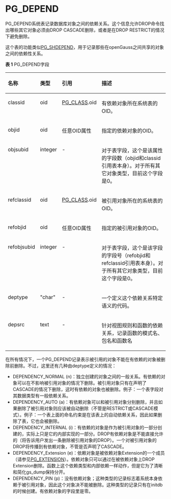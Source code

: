 # PG\_DEPEND

PG\_DEPEND系统表记录数据库对象之间的依赖关系。这个信息允许DROP命令找出哪些其它对象必须由DROP CASCADE删除，或者是在DROP RESTRICT的情况下避免删除。

这个表的功能类似[PG\_SHDEPEND](PG_SHDEPEND.md)，用于记录那些在openGauss之间共享的对象之间的依赖性关系。

**表 1**  PG\_DEPEND字段

<a name="zh-cn_topic_0283136814_zh-cn_topic_0237122284_zh-cn_topic_0059779334_t5f56d256e6154febaa3fb2858bfd40e8"></a>
<table><thead align="left"><tr id="zh-cn_topic_0283136814_zh-cn_topic_0237122284_zh-cn_topic_0059779334_r1dd1c6cf321b483196718dc0ac33ded6"><th class="cellrowborder" valign="top" width="16.16%" id="mcps1.2.5.1.1"><p id="zh-cn_topic_0283136814_zh-cn_topic_0237122284_zh-cn_topic_0059779334_a199dba226dfc4f65b8b47916d478a1fe"><a name="zh-cn_topic_0283136814_zh-cn_topic_0237122284_zh-cn_topic_0059779334_a199dba226dfc4f65b8b47916d478a1fe"></a><a name="zh-cn_topic_0283136814_zh-cn_topic_0237122284_zh-cn_topic_0059779334_a199dba226dfc4f65b8b47916d478a1fe"></a>名称</p>
</th>
<th class="cellrowborder" valign="top" width="11.28%" id="mcps1.2.5.1.2"><p id="zh-cn_topic_0283136814_zh-cn_topic_0237122284_zh-cn_topic_0059779334_a35022be96c074151974b03e5e32cd4e5"><a name="zh-cn_topic_0283136814_zh-cn_topic_0237122284_zh-cn_topic_0059779334_a35022be96c074151974b03e5e32cd4e5"></a><a name="zh-cn_topic_0283136814_zh-cn_topic_0237122284_zh-cn_topic_0059779334_a35022be96c074151974b03e5e32cd4e5"></a>类型</p>
</th>
<th class="cellrowborder" valign="top" width="21.62%" id="mcps1.2.5.1.3"><p id="zh-cn_topic_0283136814_zh-cn_topic_0237122284_zh-cn_topic_0059779334_abe206acdae7d41eaba1447059545fe9b"><a name="zh-cn_topic_0283136814_zh-cn_topic_0237122284_zh-cn_topic_0059779334_abe206acdae7d41eaba1447059545fe9b"></a><a name="zh-cn_topic_0283136814_zh-cn_topic_0237122284_zh-cn_topic_0059779334_abe206acdae7d41eaba1447059545fe9b"></a>引用</p>
</th>
<th class="cellrowborder" valign="top" width="50.94%" id="mcps1.2.5.1.4"><p id="zh-cn_topic_0283136814_zh-cn_topic_0237122284_zh-cn_topic_0059779334_ab3af16dedd1d4ac4b67d9a879a9f508f"><a name="zh-cn_topic_0283136814_zh-cn_topic_0237122284_zh-cn_topic_0059779334_ab3af16dedd1d4ac4b67d9a879a9f508f"></a><a name="zh-cn_topic_0283136814_zh-cn_topic_0237122284_zh-cn_topic_0059779334_ab3af16dedd1d4ac4b67d9a879a9f508f"></a>描述</p>
</th>
</tr>
</thead>
<tbody><tr id="zh-cn_topic_0283136814_zh-cn_topic_0237122284_zh-cn_topic_0059779334_rc24388db5bbc4b28824779929f28104d"><td class="cellrowborder" valign="top" width="16.16%" headers="mcps1.2.5.1.1 "><p id="zh-cn_topic_0283136814_zh-cn_topic_0237122284_zh-cn_topic_0059779334_ab616a5799198480fa23742c61f49aa8b"><a name="zh-cn_topic_0283136814_zh-cn_topic_0237122284_zh-cn_topic_0059779334_ab616a5799198480fa23742c61f49aa8b"></a><a name="zh-cn_topic_0283136814_zh-cn_topic_0237122284_zh-cn_topic_0059779334_ab616a5799198480fa23742c61f49aa8b"></a>classid</p>
</td>
<td class="cellrowborder" valign="top" width="11.28%" headers="mcps1.2.5.1.2 "><p id="zh-cn_topic_0283136814_zh-cn_topic_0237122284_zh-cn_topic_0059779334_a421d9e61eae54d72bd19d2ce4859521a"><a name="zh-cn_topic_0283136814_zh-cn_topic_0237122284_zh-cn_topic_0059779334_a421d9e61eae54d72bd19d2ce4859521a"></a><a name="zh-cn_topic_0283136814_zh-cn_topic_0237122284_zh-cn_topic_0059779334_a421d9e61eae54d72bd19d2ce4859521a"></a>oid</p>
</td>
<td class="cellrowborder" valign="top" width="21.62%" headers="mcps1.2.5.1.3 "><p id="zh-cn_topic_0283136814_zh-cn_topic_0237122284_zh-cn_topic_0059779334_a95d261e3b32e445b8d1095d28f3fbd28"><a name="zh-cn_topic_0283136814_zh-cn_topic_0237122284_zh-cn_topic_0059779334_a95d261e3b32e445b8d1095d28f3fbd28"></a><a name="zh-cn_topic_0283136814_zh-cn_topic_0237122284_zh-cn_topic_0059779334_a95d261e3b32e445b8d1095d28f3fbd28"></a><a href="PG_CLASS.md">PG_CLASS</a>.oid</p>
</td>
<td class="cellrowborder" valign="top" width="50.94%" headers="mcps1.2.5.1.4 "><p id="zh-cn_topic_0283136814_zh-cn_topic_0237122284_zh-cn_topic_0059779334_a829a3cd7c1c146e8b08443412f00b210"><a name="zh-cn_topic_0283136814_zh-cn_topic_0237122284_zh-cn_topic_0059779334_a829a3cd7c1c146e8b08443412f00b210"></a><a name="zh-cn_topic_0283136814_zh-cn_topic_0237122284_zh-cn_topic_0059779334_a829a3cd7c1c146e8b08443412f00b210"></a>有依赖对象所在系统表的OID。</p>
</td>
</tr>
<tr id="zh-cn_topic_0283136814_zh-cn_topic_0237122284_zh-cn_topic_0059779334_r6e48ccb4978f4949ad1fbb85e2c32375"><td class="cellrowborder" valign="top" width="16.16%" headers="mcps1.2.5.1.1 "><p id="zh-cn_topic_0283136814_zh-cn_topic_0237122284_zh-cn_topic_0059779334_ac79ce2296c274e479c0b757bdb455bc3"><a name="zh-cn_topic_0283136814_zh-cn_topic_0237122284_zh-cn_topic_0059779334_ac79ce2296c274e479c0b757bdb455bc3"></a><a name="zh-cn_topic_0283136814_zh-cn_topic_0237122284_zh-cn_topic_0059779334_ac79ce2296c274e479c0b757bdb455bc3"></a>objid</p>
</td>
<td class="cellrowborder" valign="top" width="11.28%" headers="mcps1.2.5.1.2 "><p id="zh-cn_topic_0283136814_zh-cn_topic_0237122284_zh-cn_topic_0059779334_ae19211f99b8946c396632d299d15d043"><a name="zh-cn_topic_0283136814_zh-cn_topic_0237122284_zh-cn_topic_0059779334_ae19211f99b8946c396632d299d15d043"></a><a name="zh-cn_topic_0283136814_zh-cn_topic_0237122284_zh-cn_topic_0059779334_ae19211f99b8946c396632d299d15d043"></a>oid</p>
</td>
<td class="cellrowborder" valign="top" width="21.62%" headers="mcps1.2.5.1.3 "><p id="zh-cn_topic_0283136814_zh-cn_topic_0237122284_zh-cn_topic_0059779334_a1aef8d7080924b0cb94eb26d5de7ae7d"><a name="zh-cn_topic_0283136814_zh-cn_topic_0237122284_zh-cn_topic_0059779334_a1aef8d7080924b0cb94eb26d5de7ae7d"></a><a name="zh-cn_topic_0283136814_zh-cn_topic_0237122284_zh-cn_topic_0059779334_a1aef8d7080924b0cb94eb26d5de7ae7d"></a>任意OID属性</p>
</td>
<td class="cellrowborder" valign="top" width="50.94%" headers="mcps1.2.5.1.4 "><p id="zh-cn_topic_0283136814_zh-cn_topic_0237122284_zh-cn_topic_0059779334_a18473542e108474495a79aea1814e00a"><a name="zh-cn_topic_0283136814_zh-cn_topic_0237122284_zh-cn_topic_0059779334_a18473542e108474495a79aea1814e00a"></a><a name="zh-cn_topic_0283136814_zh-cn_topic_0237122284_zh-cn_topic_0059779334_a18473542e108474495a79aea1814e00a"></a>指定的依赖对象的OID。</p>
</td>
</tr>
<tr id="zh-cn_topic_0283136814_zh-cn_topic_0237122284_zh-cn_topic_0059779334_r4b4e94a81cc04eb7becd76a953270bf4"><td class="cellrowborder" valign="top" width="16.16%" headers="mcps1.2.5.1.1 "><p id="zh-cn_topic_0283136814_zh-cn_topic_0237122284_zh-cn_topic_0059779334_ac599b86ccd3d43c3b6f4233edf5253f6"><a name="zh-cn_topic_0283136814_zh-cn_topic_0237122284_zh-cn_topic_0059779334_ac599b86ccd3d43c3b6f4233edf5253f6"></a><a name="zh-cn_topic_0283136814_zh-cn_topic_0237122284_zh-cn_topic_0059779334_ac599b86ccd3d43c3b6f4233edf5253f6"></a>objsubid</p>
</td>
<td class="cellrowborder" valign="top" width="11.28%" headers="mcps1.2.5.1.2 "><p id="zh-cn_topic_0283136814_zh-cn_topic_0237122284_zh-cn_topic_0059779334_ac47e0faa1d3a4d51852a5f6700e64217"><a name="zh-cn_topic_0283136814_zh-cn_topic_0237122284_zh-cn_topic_0059779334_ac47e0faa1d3a4d51852a5f6700e64217"></a><a name="zh-cn_topic_0283136814_zh-cn_topic_0237122284_zh-cn_topic_0059779334_ac47e0faa1d3a4d51852a5f6700e64217"></a>integer</p>
</td>
<td class="cellrowborder" valign="top" width="21.62%" headers="mcps1.2.5.1.3 "><p id="zh-cn_topic_0283136814_zh-cn_topic_0237122284_zh-cn_topic_0059779334_ab8670bc727e742f2acf8a7ceda31c23e"><a name="zh-cn_topic_0283136814_zh-cn_topic_0237122284_zh-cn_topic_0059779334_ab8670bc727e742f2acf8a7ceda31c23e"></a><a name="zh-cn_topic_0283136814_zh-cn_topic_0237122284_zh-cn_topic_0059779334_ab8670bc727e742f2acf8a7ceda31c23e"></a>-</p>
</td>
<td class="cellrowborder" valign="top" width="50.94%" headers="mcps1.2.5.1.4 "><p id="zh-cn_topic_0283136814_zh-cn_topic_0237122284_zh-cn_topic_0059779334_add7b08fc74b64f719215f917824863d4"><a name="zh-cn_topic_0283136814_zh-cn_topic_0237122284_zh-cn_topic_0059779334_add7b08fc74b64f719215f917824863d4"></a><a name="zh-cn_topic_0283136814_zh-cn_topic_0237122284_zh-cn_topic_0059779334_add7b08fc74b64f719215f917824863d4"></a>对于表字段，这个是该属性的字段数（objid和classid引用表本身）。对于所有其它对象类型，目前这个字段是0。</p>
</td>
</tr>
<tr id="zh-cn_topic_0283136814_zh-cn_topic_0237122284_zh-cn_topic_0059779334_r1a5b439fe0ed47bd965338180243dc3e"><td class="cellrowborder" valign="top" width="16.16%" headers="mcps1.2.5.1.1 "><p id="zh-cn_topic_0283136814_zh-cn_topic_0237122284_zh-cn_topic_0059779334_a3e57befb46da419baab7da84fed4f233"><a name="zh-cn_topic_0283136814_zh-cn_topic_0237122284_zh-cn_topic_0059779334_a3e57befb46da419baab7da84fed4f233"></a><a name="zh-cn_topic_0283136814_zh-cn_topic_0237122284_zh-cn_topic_0059779334_a3e57befb46da419baab7da84fed4f233"></a>refclassid</p>
</td>
<td class="cellrowborder" valign="top" width="11.28%" headers="mcps1.2.5.1.2 "><p id="zh-cn_topic_0283136814_zh-cn_topic_0237122284_zh-cn_topic_0059779334_a99347f122d96442b86fb26b4afe34228"><a name="zh-cn_topic_0283136814_zh-cn_topic_0237122284_zh-cn_topic_0059779334_a99347f122d96442b86fb26b4afe34228"></a><a name="zh-cn_topic_0283136814_zh-cn_topic_0237122284_zh-cn_topic_0059779334_a99347f122d96442b86fb26b4afe34228"></a>oid</p>
</td>
<td class="cellrowborder" valign="top" width="21.62%" headers="mcps1.2.5.1.3 "><p id="zh-cn_topic_0283136814_zh-cn_topic_0237122284_zh-cn_topic_0059779334_af930190c2ec047c3b43c9ba27824899f"><a name="zh-cn_topic_0283136814_zh-cn_topic_0237122284_zh-cn_topic_0059779334_af930190c2ec047c3b43c9ba27824899f"></a><a name="zh-cn_topic_0283136814_zh-cn_topic_0237122284_zh-cn_topic_0059779334_af930190c2ec047c3b43c9ba27824899f"></a><a href="PG_CLASS.md">PG_CLASS</a>.oid</p>
</td>
<td class="cellrowborder" valign="top" width="50.94%" headers="mcps1.2.5.1.4 "><p id="zh-cn_topic_0283136814_zh-cn_topic_0237122284_zh-cn_topic_0059779334_a0012639c2e73476a897a5238e0e0b496"><a name="zh-cn_topic_0283136814_zh-cn_topic_0237122284_zh-cn_topic_0059779334_a0012639c2e73476a897a5238e0e0b496"></a><a name="zh-cn_topic_0283136814_zh-cn_topic_0237122284_zh-cn_topic_0059779334_a0012639c2e73476a897a5238e0e0b496"></a>被引用对象所在的系统表的OID。</p>
</td>
</tr>
<tr id="zh-cn_topic_0283136814_zh-cn_topic_0237122284_zh-cn_topic_0059779334_r06d96c7b96ed4729b9457cb0eda8e3ce"><td class="cellrowborder" valign="top" width="16.16%" headers="mcps1.2.5.1.1 "><p id="zh-cn_topic_0283136814_zh-cn_topic_0237122284_zh-cn_topic_0059779334_a450cd68af1dd426caa0715ae35aa17ab"><a name="zh-cn_topic_0283136814_zh-cn_topic_0237122284_zh-cn_topic_0059779334_a450cd68af1dd426caa0715ae35aa17ab"></a><a name="zh-cn_topic_0283136814_zh-cn_topic_0237122284_zh-cn_topic_0059779334_a450cd68af1dd426caa0715ae35aa17ab"></a>refobjid</p>
</td>
<td class="cellrowborder" valign="top" width="11.28%" headers="mcps1.2.5.1.2 "><p id="zh-cn_topic_0283136814_zh-cn_topic_0237122284_zh-cn_topic_0059779334_a525bba52e70348c78c121321410bc26a"><a name="zh-cn_topic_0283136814_zh-cn_topic_0237122284_zh-cn_topic_0059779334_a525bba52e70348c78c121321410bc26a"></a><a name="zh-cn_topic_0283136814_zh-cn_topic_0237122284_zh-cn_topic_0059779334_a525bba52e70348c78c121321410bc26a"></a>oid</p>
</td>
<td class="cellrowborder" valign="top" width="21.62%" headers="mcps1.2.5.1.3 "><p id="zh-cn_topic_0283136814_zh-cn_topic_0237122284_zh-cn_topic_0059779334_af2739e50702f44b5bea867d6dad03b00"><a name="zh-cn_topic_0283136814_zh-cn_topic_0237122284_zh-cn_topic_0059779334_af2739e50702f44b5bea867d6dad03b00"></a><a name="zh-cn_topic_0283136814_zh-cn_topic_0237122284_zh-cn_topic_0059779334_af2739e50702f44b5bea867d6dad03b00"></a>任意OID属性</p>
</td>
<td class="cellrowborder" valign="top" width="50.94%" headers="mcps1.2.5.1.4 "><p id="zh-cn_topic_0283136814_zh-cn_topic_0237122284_zh-cn_topic_0059779334_af49d993b2fbc4c66b4ad94f52e87383f"><a name="zh-cn_topic_0283136814_zh-cn_topic_0237122284_zh-cn_topic_0059779334_af49d993b2fbc4c66b4ad94f52e87383f"></a><a name="zh-cn_topic_0283136814_zh-cn_topic_0237122284_zh-cn_topic_0059779334_af49d993b2fbc4c66b4ad94f52e87383f"></a>指定的被引用对象的OID。</p>
</td>
</tr>
<tr id="zh-cn_topic_0283136814_zh-cn_topic_0237122284_zh-cn_topic_0059779334_rc9c1473d7c6e404ebb91ad70fecab314"><td class="cellrowborder" valign="top" width="16.16%" headers="mcps1.2.5.1.1 "><p id="zh-cn_topic_0283136814_zh-cn_topic_0237122284_zh-cn_topic_0059779334_ac85d310c52724426b44319c138db605f"><a name="zh-cn_topic_0283136814_zh-cn_topic_0237122284_zh-cn_topic_0059779334_ac85d310c52724426b44319c138db605f"></a><a name="zh-cn_topic_0283136814_zh-cn_topic_0237122284_zh-cn_topic_0059779334_ac85d310c52724426b44319c138db605f"></a>refobjsubid</p>
</td>
<td class="cellrowborder" valign="top" width="11.28%" headers="mcps1.2.5.1.2 "><p id="zh-cn_topic_0283136814_zh-cn_topic_0237122284_zh-cn_topic_0059779334_a6b504686dc84422994b1e393a13b7537"><a name="zh-cn_topic_0283136814_zh-cn_topic_0237122284_zh-cn_topic_0059779334_a6b504686dc84422994b1e393a13b7537"></a><a name="zh-cn_topic_0283136814_zh-cn_topic_0237122284_zh-cn_topic_0059779334_a6b504686dc84422994b1e393a13b7537"></a>integer</p>
</td>
<td class="cellrowborder" valign="top" width="21.62%" headers="mcps1.2.5.1.3 "><p id="zh-cn_topic_0283136814_zh-cn_topic_0237122284_zh-cn_topic_0059779334_a57d3bf04320b4c568068c59bedcc60fd"><a name="zh-cn_topic_0283136814_zh-cn_topic_0237122284_zh-cn_topic_0059779334_a57d3bf04320b4c568068c59bedcc60fd"></a><a name="zh-cn_topic_0283136814_zh-cn_topic_0237122284_zh-cn_topic_0059779334_a57d3bf04320b4c568068c59bedcc60fd"></a>-</p>
</td>
<td class="cellrowborder" valign="top" width="50.94%" headers="mcps1.2.5.1.4 "><p id="zh-cn_topic_0283136814_zh-cn_topic_0237122284_zh-cn_topic_0059779334_ac3084e82557540bb966fbd3a9efb570a"><a name="zh-cn_topic_0283136814_zh-cn_topic_0237122284_zh-cn_topic_0059779334_ac3084e82557540bb966fbd3a9efb570a"></a><a name="zh-cn_topic_0283136814_zh-cn_topic_0237122284_zh-cn_topic_0059779334_ac3084e82557540bb966fbd3a9efb570a"></a>对于表字段，这个是该字段的字段号（refobjid和refclassid引用表本身）。对于所有其它对象类型，目前这个字段是0。</p>
</td>
</tr>
<tr id="zh-cn_topic_0283136814_zh-cn_topic_0237122284_zh-cn_topic_0059779334_r08df82cb811f460c802481f5a64c3681"><td class="cellrowborder" valign="top" width="16.16%" headers="mcps1.2.5.1.1 "><p id="zh-cn_topic_0283136814_zh-cn_topic_0237122284_zh-cn_topic_0059779334_aa3bdd58eda27499780f16b3b32b250be"><a name="zh-cn_topic_0283136814_zh-cn_topic_0237122284_zh-cn_topic_0059779334_aa3bdd58eda27499780f16b3b32b250be"></a><a name="zh-cn_topic_0283136814_zh-cn_topic_0237122284_zh-cn_topic_0059779334_aa3bdd58eda27499780f16b3b32b250be"></a>deptype</p>
</td>
<td class="cellrowborder" valign="top" width="11.28%" headers="mcps1.2.5.1.2 "><p id="zh-cn_topic_0283136814_zh-cn_topic_0237122284_zh-cn_topic_0059779334_aeb3e794700454b698b9a7ddb84239898"><a name="zh-cn_topic_0283136814_zh-cn_topic_0237122284_zh-cn_topic_0059779334_aeb3e794700454b698b9a7ddb84239898"></a><a name="zh-cn_topic_0283136814_zh-cn_topic_0237122284_zh-cn_topic_0059779334_aeb3e794700454b698b9a7ddb84239898"></a>"char"</p>
</td>
<td class="cellrowborder" valign="top" width="21.62%" headers="mcps1.2.5.1.3 "><p id="zh-cn_topic_0283136814_zh-cn_topic_0237122284_zh-cn_topic_0059779334_af2a270ef143d418b950d209c7634dabd"><a name="zh-cn_topic_0283136814_zh-cn_topic_0237122284_zh-cn_topic_0059779334_af2a270ef143d418b950d209c7634dabd"></a><a name="zh-cn_topic_0283136814_zh-cn_topic_0237122284_zh-cn_topic_0059779334_af2a270ef143d418b950d209c7634dabd"></a>-</p>
</td>
<td class="cellrowborder" valign="top" width="50.94%" headers="mcps1.2.5.1.4 "><p id="zh-cn_topic_0283136814_zh-cn_topic_0237122284_zh-cn_topic_0059779334_a8e53f3a368f44f1e82046b8898c5526a"><a name="zh-cn_topic_0283136814_zh-cn_topic_0237122284_zh-cn_topic_0059779334_a8e53f3a368f44f1e82046b8898c5526a"></a><a name="zh-cn_topic_0283136814_zh-cn_topic_0237122284_zh-cn_topic_0059779334_a8e53f3a368f44f1e82046b8898c5526a"></a>一个定义这个依赖关系特定语义的代码。</p>
</td>
</tr>
<tr id="zh-cn_topic_0283136814_zh-cn_topic_0237122284_zh-cn_topic_0059779334_r08df82cb811f460c802481f5a64c3682"><td class="cellrowborder" valign="top" width="16.16%" headers="mcps1.2.5.1.1 "><p id="zh-cn_topic_0283136814_zh-cn_topic_0237122284_zh-cn_topic_0059779334_aa3bdd58eda27499780f16b3b32b250bf"><a name="zh-cn_topic_0283136814_zh-cn_topic_0237122284_zh-cn_topic_0059779334_aa3bdd58eda27499780f16b3b32b250bf"></a><a name="zh-cn_topic_0283136814_zh-cn_topic_0237122284_zh-cn_topic_0059779334_aa3bdd58eda27499780f16b3b32b250bf"></a>depsrc</p>
</td>
<td class="cellrowborder" valign="top" width="11.28%" headers="mcps1.2.5.1.2 "><p id="zh-cn_topic_0283136814_zh-cn_topic_0237122284_zh-cn_topic_0059779334_aeb3e794700454b698b9a7ddb84239899"><a name="zh-cn_topic_0283136814_zh-cn_topic_0237122284_zh-cn_topic_0059779334_aeb3e794700454b698b9a7ddb84239899"></a><a name="zh-cn_topic_0283136814_zh-cn_topic_0237122284_zh-cn_topic_0059779334_aeb3e794700454b698b9a7ddb84239899"></a>text</p>
</td>
<td class="cellrowborder" valign="top" width="21.62%" headers="mcps1.2.5.1.3 "><p id="zh-cn_topic_0283136814_zh-cn_topic_0237122284_zh-cn_topic_0059779334_af2a270ef143d418b950d209c7634dabc"><a name="zh-cn_topic_0283136814_zh-cn_topic_0237122284_zh-cn_topic_0059779334_af2a270ef143d418b950d209c7634dabc"></a><a name="zh-cn_topic_0283136814_zh-cn_topic_0237122284_zh-cn_topic_0059779334_af2a270ef143d418b950d209c7634dabc"></a>-</p>
</td>
<td class="cellrowborder" valign="top" width="50.94%" headers="mcps1.2.5.1.4 "><p id="zh-cn_topic_0283136814_zh-cn_topic_0237122284_zh-cn_topic_0059779334_a8e53f3a368f44f1e82046b8898c5526b"><a name="zh-cn_topic_0283136814_zh-cn_topic_0237122284_zh-cn_topic_0059779334_a8e53f3a368f44f1e82046b8898c5526b"></a><a name="zh-cn_topic_0283136814_zh-cn_topic_0237122284_zh-cn_topic_0059779334_a8e53f3a368f44f1e82046b8898c5526b"></a>针对视图规则和函数的依赖关系，记录函数的模式名、包名和函数名</p>
</td>
</tr>
</tbody>
</table>

在所有情况下，一个PG\_DEPEND记录表示被引用的对象不能在有依赖的对象被删除前删除。不过，这里还有几种由deptype定义的情况：

-   DEPENDENCY\_NORMAL \(n\)：独立创建的对象之间的一般关系。有依赖的对象可以在不影响被引用对象的情况下删除。被引用对象只有在声明了CASCADE的情况下删除，这时有依赖的对象也被删除。例子：一个表字段对其数据类型有一般依赖关系。
-   DEPENDENCY\_AUTO \(a\)：有依赖对象可以和被引用对象分别删除，并且如果删除了被引用对象则应该被自动删除（不管是RESTRICT或CASCADE模式）。例子：一个表上面的命名约束是在该表上的自动依赖关系，因此如果删除了表，它也会被删除。
-   DEPENDENCY\_INTERNAL \(i\)：有依赖的对象是作为被引用对象的一部分创建的，实际上只是它的内部实现的一部分。DROP有依赖对象是不能直接允许的（将告诉用户发出一条删除被引用对象的DROP）。一个对被引用对象的DROP将传播到有依赖对象，不管是否声明了CASCADE。
-   DEPENDENCY\_Extension \(e\)：依赖对象是被依赖对象Extension的一个成员（请参见[PG\_EXTENSION](PG_EXTENSION.md)）。依赖对象只可以通过在被依赖对象上DROP Extension删除。函数上这个依赖类型和内部依赖一样动作，但是它为了清晰和简化gs\_dump保持分开。
-   DEPENDENCY\_PIN \(p\)：没有依赖对象；这种类型的记录标志着系统本身依赖于被引用对象，因此这个对象决不能被删除。这种类型的记录只有在initdb的时候创建。有依赖对象的字段里是零。

